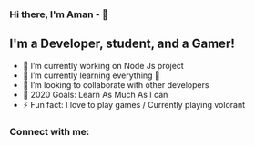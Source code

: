 ### Hi there, I'm Aman - 👋



## I'm a Developer, student, and a Gamer! 

- 🔭 I’m currently working on Node Js project
- 🌱 I’m currently learning everything 🤣
- 👯 I’m looking to collaborate with other developers
- 🥅 2020 Goals: Learn As Much As I can
- ⚡ Fun fact: I love to play games / Currently playing volorant



### Connect with me:
[instagram]: https://www.instagram.com/master_aman?r=nametag
[linkedin]: www.linkedin.com/in/aman-singh-19723616a

<br />
<br />





